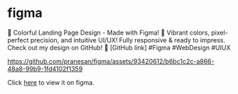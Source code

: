 # figma
🎨 Colorful Landing Page Design - Made with Figma! 🚀 Vibrant colors, pixel-perfect precision, and intuitive UI/UX! Fully responsive &amp; ready to impress. Check out my design on GitHub! 🔗 [GitHub link] #Figma #WebDesign #UIUX


https://github.com/pranesan/figma/assets/93420612/b6bc1c2c-a866-48a8-99b9-1fd4102f1359

Click [here](https://www.figma.com/proto/RIhaRmd4Pg2WX65VK5GkNV/Untitled?page-id=0%3A1&type=design&node-id=1-2&viewport=397%2C375%2C0.71&t=yWKoE0pSlwVB0KtQ-1&scaling=min-zoom&mode=design) to view it on figma.



